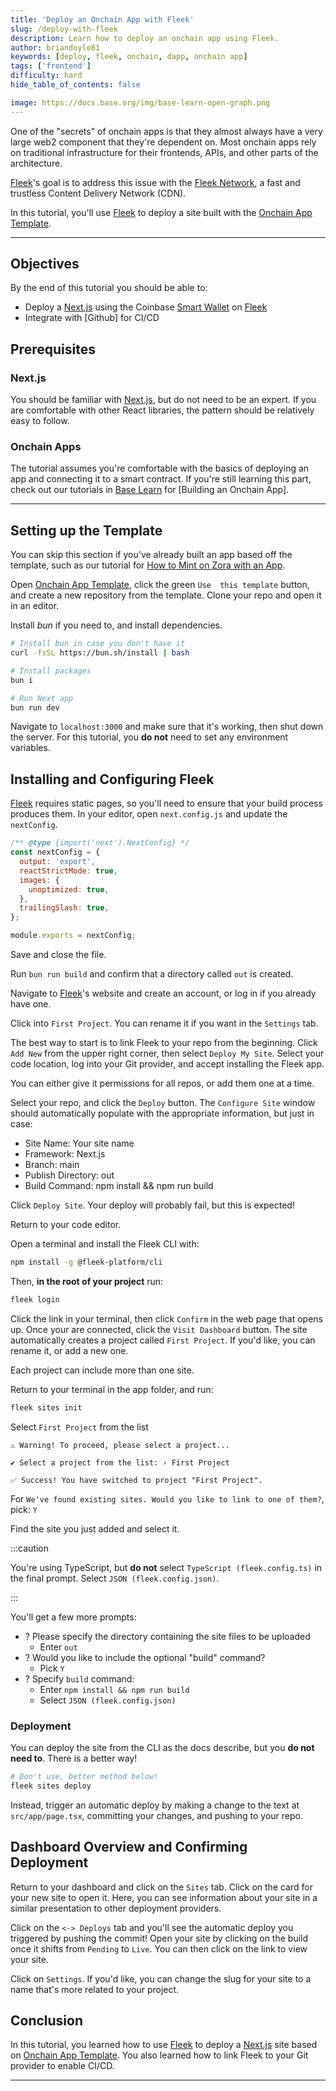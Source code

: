```yaml
---
title: 'Deploy an Onchain App with Fleek'
slug: /deploy-with-fleek
description: Learn how to deploy an onchain app using Fleek.
author: briandoyle81
keywords: [deploy, fleek, onchain, dapp, onchain app]
tags: ['frontend']
difficulty: hard
hide_table_of_contents: false

image: https://docs.base.org/img/base-learn-open-graph.png
---
```


One of the "secrets" of onchain apps is that they almost always have a very large web2 component that they're dependent on. Most onchain apps rely on traditional infrastructure for their frontends, APIs, and other parts of the architecture.

[Fleek]'s goal is to address this issue with the [Fleek Network], a fast and trustless Content Delivery Network (CDN).

In this tutorial, you'll use [Fleek] to deploy a site built with the [Onchain App Template].

---

## Objectives

By the end of this tutorial you should be able to:

- Deploy a [Next.js] using the Coinbase [Smart Wallet] on [Fleek]
- Integrate with [Github] for CI/CD

## Prerequisites

### Next.js

You should be familiar with [Next.js], but do not need to be an expert. If you are comfortable with other React libraries, the pattern should be relatively easy to follow.

### Onchain Apps

The tutorial assumes you're comfortable with the basics of deploying an app and connecting it to a smart contract. If you're still learning this part, check out our tutorials in [Base Learn] for [Building an Onchain App].

---

## Setting up the Template

You can skip this section if you've already built an app based off the template, such as our tutorial for [How to Mint on Zora with an App].

Open [Onchain App Template], click the green `Use  this template` button, and create a new repository from the template. Clone your repo and open it in an editor.

Install _bun_ if you need to, and install dependencies.

```bash
# Install bun in case you don't have it
curl -fsSL https://bun.sh/install | bash

# Install packages
bun i

# Run Next app
bun run dev
```

Navigate to `localhost:3000` and make sure that it's working, then shut down the server. For this tutorial, you **do not** need to set any environment variables.

## Installing and Configuring Fleek

[Fleek] requires static pages, so you'll need to ensure that your build process produces them. In your editor, open `next.config.js` and update the `nextConfig`.

```javascript
/** @type {import('next').NextConfig} */
const nextConfig = {
  output: 'export',
  reactStrictMode: true,
  images: {
    unoptimized: true,
  },
  trailingSlash: true,
};

module.exports = nextConfig;
```

Save and close the file.

Run `bun run build` and confirm that a directory called `out` is created.

Navigate to [Fleek]'s website and create an account, or log in if you already have one.

Click into `First Project`. You can rename it if you want in the `Settings` tab.

The best way to start is to link Fleek to your repo from the beginning. Click `Add New` from the upper right corner, then select `Deploy My Site`. Select your code location, log into your Git provider, and accept installing the Fleek app.

You can either give it permissions for all repos, or add them one at a time.

Select your repo, and click the `Deploy` button. The `Configure Site` window should automatically populate with the appropriate information, but just in case:

- Site Name: Your site name
- Framework: Next.js
- Branch: main
- Publish Directory: out
- Build Command: npm install && npm run build

Click `Deploy Site`. Your deploy will probably fail, but this is expected!

Return to your code editor.

Open a terminal and install the Fleek CLI with:

```bash
npm install -g @fleek-platform/cli
```

Then, **in the root of your project** run:

```bash
fleek login
```

Click the link in your terminal, then click `Confirm` in the web page that opens up. Once your are connected, click the `Visit Dashboard` button. The site automatically creates a project called `First Project`. If you'd like, you can rename it, or add a new one.

Each project can include more than one site.

Return to your terminal in the app folder, and run:

```bash
fleek sites init
```

Select `First Project` from the list

```
⚠️ Warning! To proceed, please select a project...

✔ Select a project from the list: › First Project

✅ Success! You have switched to project "First Project".
```

For `We've found existing sites. Would you like to link to one of them?`, pick: `Y`

Find the site you just added and select it.

:::caution

You're using TypeScript, but **do not** select `TypeScript (fleek.config.ts)` in the final prompt. Select `JSON (fleek.config.json)`.

:::

You'll get a few more prompts:

- ? Please specify the directory containing the site files to be uploaded
  - Enter `out`
- ? Would you like to include the optional "build" command?
  - Pick `Y`
- ? Specify `build` command:
  - Enter `npm install && npm run build`
  - Select `JSON (fleek.config.json)`

### Deployment

You can deploy the site from the CLI as the docs describe, but you **do not need to**. There is a better way!

```bash
# Don't use, better method below!
fleek sites deploy
```

Instead, trigger an automatic deploy by making a change to the text at `src/app/page.tsx`, committing your changes, and pushing to your repo.

## Dashboard Overview and Confirming Deployment

Return to your dashboard and click on the `Sites` tab. Click on the card for your new site to open it. Here, you can see information about your site in a similar presentation to other deployment providers.

Click on the `<-> Deploys` tab and you'll see the automatic deploy you triggered by pushing the commit! Open your site by clicking on the build once it shifts from `Pending` to `Live`. You can then click on the link to view your site.

Click on `Settings`. If you'd like, you can change the slug for your site to a name that's more related to your project.

## Conclusion

In this tutorial, you learned how to use [Fleek] to deploy a [Next.js] site based on [Onchain App Template]. You also learned how to link Fleek to your Git provider to enable CI/CD.

---

[Base Learn]: https://base.org/learn
[Smart Wallet]: https://www.smartwallet.dev/why
[Fleek]: https://fleek.xyz
[Fleek Network]: https://fleek.xyz/blog/announcements/introducing-fleek-network-and-fleek-xyz/
[Next.js]: https://nextjs.org/
[Onchain App Template]: https://github.com/coinbase/onchain-app-template
[Smart Wallet]: https://www.coinbase.com/wallet/smart-wallet
[How to Mint on Zora with an App]: /tutorials/minting-nfts-with-zora
